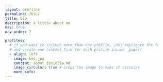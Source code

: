 ```yaml
---
layout: profiles
permalink: /bio/
title: bio
description: a little about me
nav: true
nav_order: 7

profiles:
  # if you want to include more than one profile, just replicate the following block
  # and create one content file for each profile inside _pages/
  - align: left
    image: hms.jpg
    content: about_danielle.md
    image_circular: true # crops the image to make it circular
    more_info:
---
```

